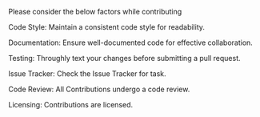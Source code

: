 Please consider the below factors while contributing

Code Style:
Maintain a consistent code style for readability.

Documentation:
Ensure well-documented code for effective collaboration.

Testing:
Throughly text your changes before submitting a pull request.

Issue Tracker:
Check the Issue Tracker for task.

Code Review:
All Contributions undergo a code review.

Licensing:
Contributions are licensed.
